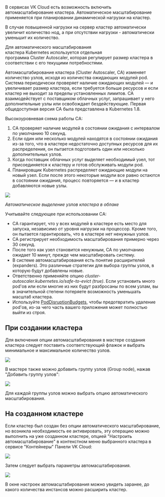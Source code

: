 В сервисах VK Cloud есть возможность включить автомасштабирование кластера. Автоматическое масштабирование применяется при планировании динамической нагрузки на кластер.

В случае повышенной нагрузки на сервер кластер автоматически увеличит количество нод, а при отсутствии нагрузки - автоматически уменьшит их количество.

Для автоматического масштабирования кластера Kubernetes используется отдельная программа Cluster Autoscaler, которая регулирует размер кластера в соответствии с его текущими потребностями.

Автомасштабирование кластера (Cluster Autoscaler, CA) изменяет количество узлов, исходя из количества ожидающих модулей pod. Система периодически проверяет наличие ожидающих модулей — и увеличивает размер кластера, если требуется больше ресурсов и если кластер не выходит за пределы установленных лимитов. CA взаимодействует с поставщиком облачных услуг, запрашивает у него дополнительные узлы или освобождает бездействующие. Первая общедоступная версия CA была представлена в Kubernetes 1.8.

Высокоуровневая схема работы СA:

1.  CA проверяет наличие модулей в состоянии ожидания с интервалом по умолчанию 10 секунд.
2.  Если один или несколько модулей находятся в состоянии ожидания из-за того, что в кластере недостаточно доступных ресурсов для их распределения, он пытается подготовить один или несколько дополнительных узлов.
3.  Когда поставщик облачных услуг выделяет необходимый узел, тот присоединяется к кластеру и готов обслуживать модули pod.
4.  Планировщик Kubernetes распределяет ожидающие модули на новый узел. Если после этого некоторые модули все равно остаются в состоянии ожидания, процесс повторяется — и в кластер добавляются новые узлы.

![](./assets/helpjuice_production-2fuploads-2fupload-2fimage-2f7055-2fdirect-2f1618863834994-1618863834994.jpeg)

_Автоматическое выделение узлов кластера в облаке_

Учитывайте следующее при использовании СA:

- CA гарантирует, что у всех модулей в кластере есть место для запуска, независимо от уровня нагрузки на процессор. Кроме того, он пытается гарантировать, что в кластере нет ненужных узлов.
- CA регистрирует необходимость масштабирования примерно через 30 секунд.
- После того как узел становится ненужным, CA по умолчанию ожидает 10 минут, прежде чем масштабировать систему.
- В системе автомасштабирования есть понятие расширителей (expanders). Это различные стратегии для выбора группы узлов, в которую будут добавлены новые.
- Ответственно применяйте опцию _cluster-autoscaler.kubernetes.io/safe-to-evict (true)_. Если установить много pod'ов или если многие из них будут разбросаны по всем узлам, вы в значительной степени потеряете возможность уменьшать масштаб кластера.
- Используйте [PodDisruptionBudgets](https://kubernetes.io/docs/concepts/workloads/pods/disruptions/), чтобы предотвратить удаление pod'ов, из-за чего часть вашего приложения может полностью выйти из строя.

## При создании кластера

Для включения опции автомасштабирования в мастере создания кластера следует поставить соответствующий флажок и выбрать минимальное и максимальное количество узлов.

![](./assets/1598463166012-1598463166012.png)

В мастере также можно добавить группу узлов (Group node), нажав "Добавить группу узлов":

![](./assets/1598464049512-1598464049512.png)

Для каждой группы узлов можно выбрать опцию автоматического масштабирования.

## На созданном кластере

Если кластер был создан без опции автоматического масштабирование, но возникла необходимость ее активировать, эту операцию можно выполнить на уже созданном кластере, опцией "Настроить автомасштабирование" в контекстном меню выбранного кластера в сервисе "Контейнеры" Панели VK Cloud:

![](./assets/1598464152626-1598464152626.png)

Затем следует выбрать параметры автомасштабирования.

![](./assets/1598464188686-1598464188686.png)

В окне настроек автомасштабирования можно увидеть заранее, до какого количества инстансов можно расширить кластер.
